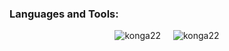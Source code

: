 <h3 align="left">Languages and Tools:</h3>
<div style="display: flex; justify-content: center; gap: 20px;">
  <img src="https://github-readme-stats.vercel.app/api/top-langs?username=sirocat&show_icons=true&locale=en&layout=compact" alt="konga22" />
  <img src="https://github-readme-streak-stats.herokuapp.com/?user=sirocat&" alt="konga22" />
</div>

